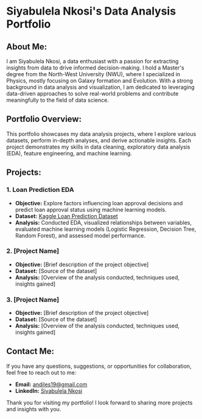 # Siyabulela Nkosi's Data Analysis Portfolio

## About Me:
I am Siyabulela Nkosi, a data enthusiast with a passion for extracting insights from data to drive informed decision-making. I hold a Master's degree from the North-West University (NWU), where I specialized in Physics, mostly focusing on Galaxy formation and Evolution. With a strong background in data analysis and visualization, I am dedicated to leveraging data-driven approaches to solve real-world problems and contribute meaningfully to the field of data science.

## Portfolio Overview:
This portfolio showcases my data analysis projects, where I explore various datasets, perform in-depth analyses, and derive actionable insights. Each project demonstrates my skills in data cleaning, exploratory data analysis (EDA), feature engineering, and machine learning.

## Projects:
### 1. Loan Prediction EDA
- **Objective:** Explore factors influencing loan approval decisions and predict loan approval status using machine learning models.
- **Dataset:** [Kaggle Loan Prediction Dataset](https://www.kaggle.com/datasets/altruistdelhite04/loan-prediction-problem-dataset)
- **Analysis:** Conducted EDA, visualized relationships between variables, evaluated machine learning models (Logistic Regression, Decision Tree, Random Forest), and assessed model performance.

### 2. [Project Name]
- **Objective:** [Brief description of the project objective]
- **Dataset:** [Source of the dataset]
- **Analysis:** [Overview of the analysis conducted, techniques used, insights gained]

### 3. [Project Name]
- **Objective:** [Brief description of the project objective]
- **Dataset:** [Source of the dataset]
- **Analysis:** [Overview of the analysis conducted, techniques used, insights gained]

## Contact Me:
If you have any questions, suggestions, or opportunities for collaboration, feel free to reach out to me:
- **Email:** [andiles19@gmail.com](mailto:andiles19@gmail.com)
- **LinkedIn:** [Siyabulela Nkosi](https://www.linkedin.com/in/siyabulela-nkosi-65b7a173/)

Thank you for visiting my portfolio! I look forward to sharing more projects and insights with you.
